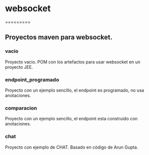# websocket
=========

## Proyectos maven para websocket.
### vacio
Proyecto vacio. POM con los artefactos para usar websocket en un proyecto JEE.

### endpoint_programado
Proyecto con un ejemplo sencillo, el endpoint es programado, no usa anotaciones.

### comparacion
Proyecto con un ejemplo sencillo, el endpoint esta construido con anotaciones.

### chat
Proyecto con ejemplo de CHAT. Basado en código de Arun Gupta.



